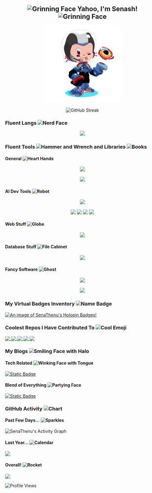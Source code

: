 <h2 align="center"><img src="https://raw.githubusercontent.com/Tarikul-Islam-Anik/Animated-Fluent-Emojis/master/Emojis/Smilies/Grinning Face.png" alt="Grinning Face" width="25" height="25" /> Yahoo, I'm Senash! <img src="https://raw.githubusercontent.com/Tarikul-Islam-Anik/Animated-Fluent-Emojis/master/Emojis/Smilies/Grinning Face.png" alt="Grinning Face" width="25" height="25" /></h2>

<div align="center">
  <img height=250px src="https://github.com/SenaThenu/SenaThenu/blob/main/Octocat.png"></img>
</div>

<!-- Live Streak -->
<p align="center">
  <img src="https://streak-stats.demolab.com?user=SenaThenu&theme=react&hide_border=true&border_radius=25&background=150%2C12529A%2C0071BC" alt="GitHub Streak" />
      <!-- Special Thanks: https://git.io/streak-stats -->
</p>

### Fluent Langs <img src="https://raw.githubusercontent.com/Tarikul-Islam-Anik/Animated-Fluent-Emojis/master/Emojis/Smilies/Nerd%20Face.png" alt="Nerd Face" width="25" height="25" />
<p align="center">
    <img src="https://skillicons.dev/icons?i=py,js&theme=dark">
</p>
    <!-- Special Thanks: https://github.com/tandpfun/skill-icons -->

### Fluent Tools <img src="https://raw.githubusercontent.com/Tarikul-Islam-Anik/Animated-Fluent-Emojis/master/Emojis/Objects/Hammer and Wrench.png" alt="Hammer and Wrench" width="25" height="25" /> and Libraries <img src="https://raw.githubusercontent.com/Tarikul-Islam-Anik/Animated-Fluent-Emojis/master/Emojis/Objects/Books.png" alt="Books" width="25" height="25" />

#### General <img src="https://raw.githubusercontent.com/Tarikul-Islam-Anik/Animated-Fluent-Emojis/master/Emojis/Hand%20gestures/Heart%20Hands.png" alt="Heart Hands" width="20" height="20" />
<p align="center">
  <img src="https://skillicons.dev/icons?i=git,selenium,linux,md,godot&theme=dark">
</p>
    <!-- Special Thanks: https://github.com/tandpfun/skill-icons -->

<!-- Additonal -->
<div align="center">
  <a href="https://colab.research.google.com/"><img height=30px src="https://img.shields.io/badge/Google_Colab-242938?logo=googlecolab"></a>
</div>

#### AI Dev Tools <img src="https://raw.githubusercontent.com/Tarikul-Islam-Anik/Animated-Fluent-Emojis/master/Emojis/Smilies/Robot.png" alt="Robot" width="20" height="20" />
<p align="center">
    <img src="https://skillicons.dev/icons?i=tensorflow&theme=dark">
</p>

<!-- Additonal Packages -->
<div align="center">
  <a href="https://scikit-learn.org/"><img height=30px src="https://img.shields.io/badge/sk--learn-242938?logo=scikitlearn&logoColor=f5f5f5"></a>
  <a href="https://numpy.org/"><img height=30px src="https://img.shields.io/badge/NumPy-242938?logo=numpy&logoColor=f5f5f5"></a>
  <a href="https://pandas.pydata.org/"><img height=30px src="https://img.shields.io/badge/Pandas-242938?logo=pandas&logoColor=f5f5f5"></a>
  <a href="https://jupyter.org/"><img height=30px src="https://img.shields.io/badge/JupyterNBs-242938?logo=jupyter&logoColor=f5f5f5"></a>
</div>

#### Web Stuff <img src="https://raw.githubusercontent.com/Tarikul-Islam-Anik/Animated-Fluent-Emojis/master/Emojis/Travel and places/Globe with Meridians.png" alt="Globe" width="20" height="20" />
<p align="center">
    <img src="https://skillicons.dev/icons?i=typescript,react,html,css,flask,bootstrap,vite,express,nodejs,sass&theme=dark">
</p>

#### Database Stuff <img src="https://raw.githubusercontent.com/Tarikul-Islam-Anik/Animated-Fluent-Emojis/master/Emojis/Objects/File%20Cabinet.png" alt="File Cabinet" width="20" height="20" />
<p align="center">
  <img src="https://skillicons.dev/icons?i=mysql,mongodb&theme=dark">
</p>

#### Fancy Software <img src="https://raw.githubusercontent.com/Tarikul-Islam-Anik/Animated-Fluent-Emojis/master/Emojis/Smilies/Ghost.png" alt="Ghost" width="20" height="20" />

<p align="center">
  <img src="https://skillicons.dev/icons?i=figma,ai&theme=dark">
</p>

<div align="center">
  <a href="https://notion.so/"><img height=30px src="https://img.shields.io/badge/Notion-242938?logo=notion"></a>
</div>

<!-- Holopin Badges -->
### My Virtual Badges Inventory <img src="https://raw.githubusercontent.com/Tarikul-Islam-Anik/Animated-Fluent-Emojis/master/Emojis/Symbols/Name Badge.png" alt="Name Badge" width="25" height="25" />
<a href="https://holopin.io/@senathenu">
  <img src="https://holopin.me/senathenu" alt="An image of SenaThenu's Holopin Badges!" align="center">
</a>

<!-- Top Repos -->
### Coolest Repos I Have Contributed To <img src="https://raw.githubusercontent.com/Tarikul-Islam-Anik/Animated-Fluent-Emojis/master/Emojis/Smilies/Smiling Face with Sunglasses.png" alt="Cool Emoji" width="25" height="25" />
<a href="https://github.com/SenaThenu/StudySphere">
  <img width=320 align="center" src="https://github-readme-stats.vercel.app/api/pin/?username=SenaThenu&repo=StudySphere&theme=github_dark&hide_border=true&border_radius=20&bg_color=0c3666">
</a>
<a href="https://github.com/SenaThenu/link-orchard">
  <img width=320 align="center" src="https://github-readme-stats.vercel.app/api/pin/?username=SenaThenu&repo=link-orchard&theme=github_dark&hide_border=true&border_radius=20&bg_color=0c3666">
</a>
<a href="https://github.com/SenaThenu/kindle-clippings-to-notion">
  <img width=320 align="center" src="https://github-readme-stats.vercel.app/api/pin/?username=SenaThenu&repo=kindle-clippings-to-notion&theme=github_dark&hide_border=true&border_radius=20&bg_color=0c3666">
</a>
<a href="https://github.com/SenaThenu/digit-recognizer">
  <img width=320 align="center" src="https://github-readme-stats.vercel.app/api/pin/?username=SenaThenu&repo=digit-recognizer&theme=github_dark&hide_border=true&border_radius=20&bg_color=0c3666">
</a>
<a href="https://github.com/SenaThenu/senathenu-shop">
  <img width=320 align="center" src="https://github-readme-stats.vercel.app/api/pin/?username=SenaThenu&repo=senathenu-shop&theme=github_dark&hide_border=true&border_radius=20&bg_color=0c3666">
</a>
    <!-- Special Thanks: https://github.com/anuraghazra/github-readme-stats#github-extra-pins -->

<!-- My Blog -->
### My Blogs <img src="https://raw.githubusercontent.com/Tarikul-Islam-Anik/Animated-Fluent-Emojis/master/Emojis/Smilies/Smiling%20Face%20with%20Halo.png" alt="Smiling Face with Halo" width="25" height="25" />

#### Tech Related <img src="https://raw.githubusercontent.com/Tarikul-Islam-Anik/Animated-Fluent-Emojis/master/Emojis/Smilies/Winking%20Face%20with%20Tongue.png" alt="Winking Face with Tongue" width="25" height="25" />
<a href="https://senathenu.hashnode.dev/"> 
  <img alt="Static Badge" height=35px src="https://img.shields.io/badge/Hashnode-2862fe?logo=hashnode">
</a>

#### Blend of Everything <img src="https://raw.githubusercontent.com/Tarikul-Islam-Anik/Animated-Fluent-Emojis/master/Emojis/Smilies/Partying%20Face.png" alt="Partying Face" width="25" height="25" />
<a href="https://medium.com/@senathenu">
  <img alt="Static Badge" height=35px src="https://img.shields.io/badge/Medium-000?logo=medium">
</a>

### GitHub Activity <img src="https://raw.githubusercontent.com/Tarikul-Islam-Anik/Animated-Fluent-Emojis/master/Emojis/Objects/Chart Increasing.png" alt="Chart" width="25" height="25" />

#### Past Few Days... <img src="https://raw.githubusercontent.com/Tarikul-Islam-Anik/Animated-Fluent-Emojis/master/Emojis/Activities/Sparkles.png" alt="Sparkles" width="25" height="25" />
<img alt="SenaThenu's Activity Graph" src="https://github-readme-activity-graph.vercel.app/graph/?username=SenaThenu&bg_color=0c3666&color=519df3&line=1666c0&point=1a7ae6&hide_border=true&radius=16&area=true">
    <!-- Special Thanks: https://github.com/ashutosh00710/github-readme-activity-graph -->

#### Last Year... <img src="https://raw.githubusercontent.com/Tarikul-Islam-Anik/Animated-Fluent-Emojis/master/Emojis/Objects/Calendar.png" alt="Calendar" width="25" height="25" />
<img align="center" src="http://github-profile-summary-cards.vercel.app/api/cards/profile-details?username=SenaThenu&theme=prussian">
    <!-- Special Thanks: https://github.com/vn7n24fzkq/github-profile-summary-cards -->
    
#### Overall! <img src="https://raw.githubusercontent.com/Tarikul-Islam-Anik/Animated-Fluent-Emojis/master/Emojis/Travel and places/Rocket.png" alt="Rocket" width="25" height="25" />
<img align="center" src="http://github-profile-summary-cards.vercel.app/api/cards/stats?username=SenaThenu&theme=prussian">

![Profile Views](https://komarev.com/ghpvc/?username=SenaThenu&label=Profile+Views&color=38a0ff)

<!---
SenaThenu/SenaThenu is a ✨ special ✨ repository because its `README.md` (this file) appears on your GitHub profile.
You can click the Preview link to take a look at your changes.
--->
